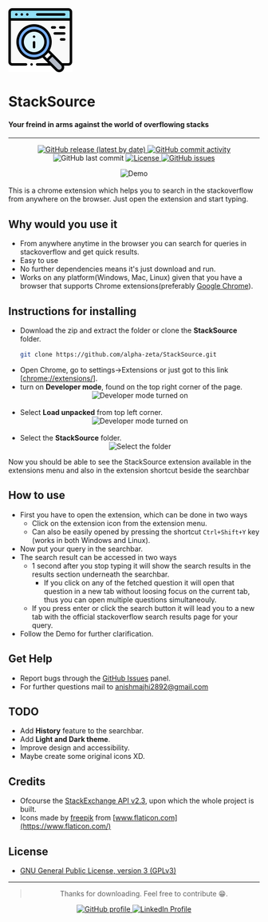 <div align="div align="center"">
<img src="img/icon.png" style="margin-right:10px;" width="128" />
<h1>StackSource</h1>
<h4>Your freind in arms against the world of overflowing stacks</h4>
</div>

---

<p align="center"">
  <a href = "https://github.com/alpha-zeta/StackSource/releases/">
    <img alt="GitHub release (latest by date)" src="https://img.shields.io/github/v/release/alpha-zeta/StackSource">
  </a>
  <a href = "https://github.com/alpha-zeta/StackSource/commits/">
    <img alt="GitHub commit activity" src="https://img.shields.io/github/commit-activity/y/alpha-zeta/StackSource">
  </a>
  <img alt="GitHub last commit" src="https://img.shields.io/github/last-commit/alpha-zeta/StackSource">
  <a href = "./LICENSE.md">
    <img alt="License" src="https://img.shields.io/github/license/alpha-zeta/StackSource">
  </a>
  <a href="https://github.com/alpha-zeta/StackSource/issues/">
    <img alt="GitHub issues" src="https://img.shields.io/github/issues/alpha-zeta/StackSource">
  </a>
</p>
<div align="center">
<img src="https://res.cloudinary.com/nerdbard/image/upload/v1638013139/demo_gif_better_h4yh5n.gif" alt="Demo" width="600" />
</div>
<br />
This is a chrome extension which helps you to search in the stackoverflow from anywhere on the browser. Just open the extension and start typing.

## Why would you use it
- From anywhere anytime in the browser you can search for queries in stackoverflow and get quick results.
- Easy to use
- No further dependencies means it's just download and run.
- Works on any platform(Windows, Mac, Linux) given that you have a browser that supports Chrome extensions(preferably [Google Chrome](https://www.google.com/intl/en_in/chrome/)).
## Instructions for installing

- Download the zip and extract the folder or clone the **StackSource** folder.
   ```bash
  git clone https://github.com/alpha-zeta/StackSource.git
  ```
- Open Chrome, go to settings->Extensions or just got to this link [[chrome://extensions/](chrome://extensions/)]. 
- turn on **Developer mode**, found on the top right corner of the page.
  <br />
  <div align="center"><img src="https://res.cloudinary.com/nerdbard/image/upload/v1638016118/developer_on_djimjx.png" alt="Developer mode turned on" width="300" /></div>
  <br />
- Select **Load unpacked** from top left corner.
  <br />
  <div align="center"><img src="https://res.cloudinary.com/nerdbard/image/upload/v1638016118/load_unpacked_ejazvn.png" alt="Developer mode turned on" width="300" /></div>
  <br />
- Select the **StackSource** folder.
  <br />
  <div align="center"><img src="https://res.cloudinary.com/nerdbard/image/upload/v1638016118/select_folder_rv0nhu.png" alt="Select the folder" width="500" /></div>
  
Now you should be able to see the StackSource extension available in the extensions menu and also in the extension shortcut beside the searchbar

## How to use

- First you have to open the extension, which can be done in two ways
  - Click on the extension icon from the extension menu.
  - Can also be easily opened by pressing the shortcut `Ctrl+Shift+Y` key (works in both Windows and Linux).
- Now put your query in the searchbar.
- The search result can be accessed in two ways
   - 1 second after you stop typing it will show the search results in the results section underneath the searchbar.
     - If you click on any of the fetched question it will open that question in a new tab without loosing focus on the current tab, thus you can open multiple questions simultaneouly.
  - If you press enter or click the search button it will lead you to a new tab with the official stackoverflow search results page for your query. 
- Follow the Demo for further clarification.

## Get Help
- Report bugs through the [GitHub Issues](https://github.com/alpha-zeta/StackSource/issues) panel.
- For further questions mail to [anishmajhi2892@gmail.com](mailto:anishmajhi2892@gmail.com)

## TODO
- Add **History** feature to the searchbar.
- Add **Light and Dark theme**.
- Improve design and accessibility.
- Maybe create some original icons XD.
  
## Credits
- Ofcourse the [StackExchange API v2.3](https://api.stackexchange.com/), upon which the whole project is built.
- Icons made by [freepik](https://www.flaticon.com/authors/freepik) from [www.flaticon.com](https://www.flaticon.com/)
  
## License
- [GNU General Public License, version 3 (GPLv3)](./LICENSE.md)

---

> <div align="center">Thanks for downloading. Feel free to contribute 😁.</div>

<p align="center">
  <a href="https://github.com/alpha-zeta">
    <img alt="GitHub profile" src="https://img.shields.io/badge/GitHub-%40alpha--zeta-brightgreen">
  </a>
  <a href="https://www.linkedin.com/in/anish-majhi/">
    <img src="https://img.shields.io/badge/LinkedIn-%40ANISH%20MAJHI-blue" alt="LinkedIn Profile" />
  </a>
</p>